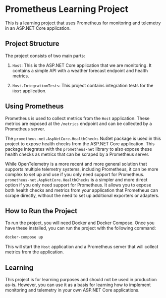 # Prometheus Learning Project

This is a learning project that uses Prometheus for monitoring and telemetry in an ASP.NET Core application.

## Project Structure

The project consists of two main parts:

1. `Host`: This is the ASP.NET Core application that we are monitoring. It contains a simple API with a weather forecast endpoint and health metrics.

2. `Host.IntegrationTests`: This project contains integration tests for the `Host` application.

## Using Prometheus

Prometheus is used to collect metrics from the `Host` application. These metrics are exposed at the `/metrics` endpoint and can be collected by a Prometheus server.

The `prometheus-net.AspNetCore.HealthChecks` NuGet package is used in this project to expose health checks from the ASP.NET Core application. This package integrates with the `prometheus-net` library to also expose these health checks as metrics that can be scraped by a Prometheus server.

While OpenTelemetry is a more recent and more general solution that supports multiple telemetry systems, including Prometheus, it can be more complex to set up and use if you only need support for Prometheus. `prometheus-net.AspNetCore.HealthChecks` is a simpler and more direct option if you only need support for Prometheus. It allows you to expose both health checks and metrics from your application that Prometheus can scrape directly, without the need to set up additional exporters or adapters.

## How to Run the Project

To run the project, you will need Docker and Docker Compose. Once you have these installed, you can run the project with the following command:

```sh
docker-compose up
```

This will start the `Host` application and a Prometheus server that will collect metrics from the application.

## Learning

This project is for learning purposes and should not be used in production as-is. However, you can use it as a basis for learning how to implement monitoring and telemetry in your own ASP.NET Core applications.
